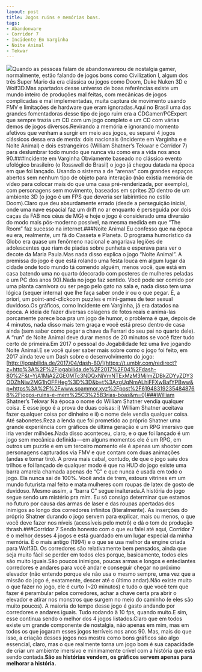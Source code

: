 ```yaml
---
layout: post
title: Jogos ruins e memórias boas.
tags:
- Abandonware
- Corridor 7
- Incidente Em Varginha
- Noite Animal
- Tekwar
---
```


![](https://cdn-images-1.medium.com/max/800/1*rBVvzs7qlontA-eyIL_Fpw.jpeg)Quando as pessoas falam de 
abandonwareou de nostalgia gamer, normalmente, estão falando de jogos bons como Civilization I, algum dos três Super Mario da era clássica ou jogos como Doom, Duke Nuken 3D e Wolf3D.Mas apartados desse universo de boas referências existe um mundo inteiro de produções mal feitas, com mecânicas de jogos complicadas e mal implementadas, muita captura de movimento usando FMV e limitações de hardware que eram ignoradas.Aqui no Brasil uma das grandes fomentadoras desse tipo de jogo ruim era a CDGamer/PCExpert que sempre trazia um CD com um jogo completo e um CD com várias demos de jogos diversos.Revirando a memória e ignorando momento afetivos que venham a surgir em meio aos jogos, eu separei 4 jogos clássicos dessa era de merda: dois nacionais (Incidente em Varginha e e Noite Animal) e dois estrangeiros (William Shatner’s Tekwar e Corridor 7) para deslumbrar todo mundo que nunca viu como era a vida nos anos 90.###Incidente em Varginha
Obviamente baseado no clássico evento ufológico brasileiro (o Rosswell do Brasil) o jogo já chegou datada na época em que foi lançado. Usando o sistema a de “arenas” com grandes espaços abertos sem nenhum tipo de objeto para interação (não existia memória de vídeo para colocar mais do que uma casa pré-renderizada, por exemplo), com personagens sem movimento, baseados em sprites 2D dentro de um ambiente 3D (o jogo é um FPS que deveria ser labiríntico no estilo Doom).Claro que deu absurdamente errado (desde a perseguição inicial, onde uma nave espacial faz um drift no ar enquanto é perseguida por dois caças da FAB nos céus de MG) e hoje o jogo é considerado uma diversão do modo mais pós-moderno possível, na mesma medida em que “The Room” faz sucesso na internet.###Noite Animal
Eu confesso que na época eu era, realmente, um fã do Casseta e Planeta. O programa humorístico da Globo era quase um fenômeno nacional e angariava legiões de adolescentes que riam de piadas sobre punheta e esperava para ver o decote da Maria Paula.Mas nada disso explica o jogo “Noite Animal”. A premissa do jogo é que está rolando uma festa louca em algum lugar da cidade onde todo mundo tá comendo alguém, menos você, que está em casa batendo uma no quarto (decorado com posteres de mulheres peladas e um PC dos anos 90).Nada no jogo faz sentido. Você pode ser comido por uma planta carnívora ou ser pego pelo gato na sala e, nada disso tem uma lógica (sequer interna) que lhe faça saber onde ir ou o que pegar. É, a priori, um 
point-and-clickcom puzzles e mini-games de teor sexual duvidoso.Os gráficos, como Incidente em Varginha, já era datados na época. A ideia de fazer diversas colagens de fotos reais e animá-las porcamente parece boa pra um jogo de humor, o problema é que, depois de 4 minutos, nada disso mais tem graça e você está preso dentro de casa ainda (sem saber como pegar a chave da Ferrari do seu pai no quarto dele). A “run” de Noite Animal deve durar menos de 20 minutos se você fizer tudo certo de primeira.Em 2017 o pessoal do Jogabilidade fez uma live jogando Noite Animal.E se você quiser saber mais sobre como o jogo foi feito, em 2017 ainda teve um Dash sobre o desenvolvimento do jogo: 
[http://jogabilida.de/2017/04/dash-80/](https://t.umblr.com/redirect?z=http%3A%2F%2Fjogabilida.de%2F2017%2F04%2Fdash-80%2F&t=YjA1MjA2ZGE0MTc3NDQxNjVmNTExMzM3MjlmZDBkZDYyZDY3ODZhNiw2MG1hOFFHeg%3D%3D&b=t%3AzgUqNmALhiFFXwBafYPBww&p=https%3A%2F%2Fwww.spammor.xyz%2Fpost%2F619483192354848768%2Fjogos-ruins-e-mem%25C3%25B3rias-boas&m=0)###William Shatner’s Tekwar
Na época o nome do William Shatner vendia qualquer coisa. E esse jogo é a prova de duas coisas: i) William Shatner aceitava fazer qualquer coisa por dinheiro e ii) o nome dele vendia qualquer coisa. Até sabonetes.Reza a lenda que foi prometido ao próprio Shatner uma grande experiência com gráficos de última geração e um RPG imersivo que iria vender milhões.Nada disso aconteceu, claro, e o que foi lançado é um jogo sem mecânica definida — em alguns momentos ele é um RPG, em outros um puzzle e em um terceiro momento ele é apenas um shooter com personagens capturados via FMV e que contam com duas animações (andas e tomar tiro). A prova mais cabal, contudo, de que o jogo saiu dos trilhos e foi lançado de qualquer modo é que na HUD do jogo existe uma barra amarela chamada apenas de “C” e que nunca é usada em todo o jogo. Ela nunca sai de 100%. Você anda de trem, estoura vitrines em um mundo futurista mal feito e mata mulheres com roupas de latex de gosto de duvidoso. Mesmo assim, a “barra C” segue inalterada.A história do jogo segue sendo um mistério pra mim. Eu só consigo determinar que estamos no futuro por causa das armas de laser e das roupas apertadas dos inimigos ao longo dos corredores infinitos (literalmente). As inserções do próprio Shatner durando o jogo servem para explicar, mais ou menos, o que você deve fazer nos níveis (acessíveis pelo metrô) e dá o tom de produção thrash.###Corridor 7
Sendo honesto com o que eu falei até aqui, Corridor 7 é o melhor desses 4 jogos e está guardado em um lugar especial da minha memória. É o mais antigo (1994) e o que se usa melhor da engine criada para Wolf3D. Os corredores são relativamente bem pensados, ainda que seja muito fácil se perder em todos eles porque, basicamente, todos eles são muito iguais.São poucos inimigos, poucas armas e longos e entediantes corredores e andares para você andar e conseguir chegar no próximo elevador (não entendo porque ele não usa o mesmo sempre, uma vez que a missão do jogo é, exatamente, descer até o último andar).Não existe muito o que fazer no jogo, ele é curto (~20 minutos) e tudo o que você tem que fazer é perambular pelos corredores, achar a chave certa pra abrir o elevador e atirar nos monstros que surgem no meio do caminho (e eles são muito poucos). A maioria do tempo desse jogo é gasto andando por corredores e andares iguais. Tudo rodando à 10 fps, quando muito.E sim, esse continua sendo o melhor dos 4 jogos listados.Claro que em todos existe um grande componente de nostalgia, não apenas em mim, mas em todos os que jogaram esses jogos terríveis nos anos 90. Mas, mais do que isso, a criação desses jogos nos mostra como bons gráficos são algo essencial, claro, mas o que realmente torna um jogo bom é sua capacidade de criar um ambiente imersivo e minimamente crível com a história que está sendo contada.**São as histórias vendem, os gráficos servem apenas para melhorar a história.**
